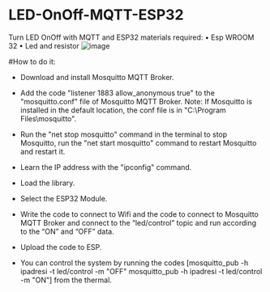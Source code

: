 # LED-OnOff-MQTT-ESP32
Turn LED OnOff with MQTT and ESP32
materials required:
• Esp WROOM 32
• Led and resistor
![image](https://github.com/user-attachments/assets/373e5c9a-54a9-42d7-9c46-1293b664ca10)

#How to do it:
* Download and install Mosquitto MQTT Broker.

* Add the code "listener 1883 allow_anonymous true" to the "mosquitto.conf" file of Mosquitto MQTT Broker.
Note: If Mosquitto is installed in the default location, the conf file is in "C:\Program Files\mosquitto".

* Run the "net stop mosquitto" command in the terminal to stop Mosquitto, run the "net start mosquitto" command to restart Mosquitto and restart it.

* Learn the IP address with the "ipconfig" command.

* Load the library.

* Select the ESP32 Module.

* Write the code to connect to Wifi and the code to connect to Mosquitto MQTT Broker and connect to the “led/control” topic and run according to the “ON” and “OFF” data.

* Upload the code to ESP.

* You can control the system by running the codes [mosquitto_pub -h ipadresi -t led/control -m "OFF" mosquitto_pub -h ipadresi -t led/control -m "ON"] from the thermal.
